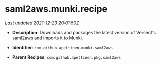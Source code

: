 # saml2aws.munki.recipe

_Last updated 2021-12-23 20:01:50Z_

- **Description**: Downloads and packages the latest version of Versent's saml2aws and imports it to Munki.

- **Identifier**: `com.github.apettinen.munki.saml2aws`

- **Parent Recipes**: `com.github.apettinen.pkg.saml2aws`
